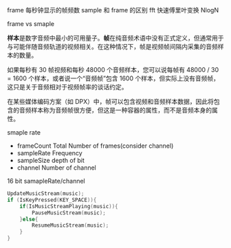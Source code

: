
frame 每秒钟显示的帧频数
sample 和 frame 的区别
fft 快速傅里叶变换 NlogN


frame vs smaple

**样本**是数字音频中最小的可用量子。**帧**在纯音频术语中没有正式定义，但通常用于与可能伴随音频轨道的视频相关。在这种情况下，帧是视频帧间隔内采集的音频样本的数量。

如果每秒有 30 帧视频和每秒 48000 个音频样本，您可以说每帧有 48000 / 30 = 1600 个样本，或者说一个“音频帧”包含 1600 个样本，但实际上没有音频帧，这只是关于音频相对于视频帧率的谈话约定。

在某些媒体编码方案（如 DPX）中，帧可以包含视频和音频样本数据，因此将包含的音频样本称为音频帧很方便，但这是一种容器的属性，而不是音频本身的属性。

smaple rate
- frameCount Total Number of frames(consider channel)
- sampleRate Frequency 
- sampleSize depth of bit
- channel Number of channel

16 bit
samapleRate/channel


```c
UpdateMusicStream(music);
if (IsKeyPressed(KEY_SPACE)){
    if(IsMusicStreamPlaying(music)){
        PauseMusicStream(music);
    }else{
        ResumeMusicStream(music);
    }
}

```